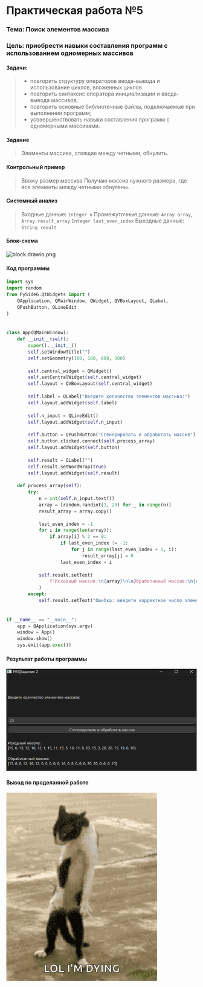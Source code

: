 # Практическая работа №5

### Тема: Поиск элементов массива

### Цель: приобрести навыки составления программ с использованием одномерных массивов

#### Задачи:

> * повторить структуру операторов ввода-вывода и использование циклов, вложенных циклов
> * повторить синтаксис оператора инициализации и ввода-вывода массивов;
> * повторить основные библиотечные файлы, подключаемые при выполнении программ;
> * усовершенствовать навыки составления программ с одномерными массивами.

#### Задание

> Элементы массива, стоящие между четными, обнулить.

#### Контрольный пример

> Ввожу размер массива
> Получаю массив нужного размера, где все элементы между четными обнулены.

#### Системный анализ

> Входные данные: `Integer n`
> Промежуточные данные: `Array array`, `Array result_array` `Integer last_even_index`
> Выходные данные: `String result`

#### Блок-схема

![block.drawio.png](src/block.drawio.png)

#### Код программы

```python
import sys
import random
from PySide6.QtWidgets import (
    QApplication, QMainWindow, QWidget, QVBoxLayout, QLabel,
    QPushButton, QLineEdit
)


class App(QMainWindow):
    def __init__(self):
        super().__init__()
        self.setWindowTitle("")
        self.setGeometry(100, 100, 600, 300)

        self.central_widget = QWidget()
        self.setCentralWidget(self.central_widget)
        self.layout = QVBoxLayout(self.central_widget)

        self.label = QLabel("Введите количество элементов массива:")
        self.layout.addWidget(self.label)

        self.n_input = QLineEdit()
        self.layout.addWidget(self.n_input)

        self.button = QPushButton("Сгенерировать и обработать массив")
        self.button.clicked.connect(self.process_array)
        self.layout.addWidget(self.button)

        self.result = QLabel("")
        self.result.setWordWrap(True)
        self.layout.addWidget(self.result)

    def process_array(self):
        try:
            n = int(self.n_input.text())
            array = [random.randint(1, 20) for _ in range(n)]
            result_array = array.copy()

            last_even_index = -1
            for i in range(len(array)):
                if array[i] % 2 == 0:
                    if last_even_index != -1:
                        for j in range(last_even_index + 1, i):
                            result_array[j] = 0
                    last_even_index = i

            self.result.setText(
                f"Исходный массив:\n{array}\n\nОбработанный массив:\n{result_array}"
            )
        except:
            self.result.setText("Ошибка: введите корректное число элементов.")


if __name__ == "__main__":
    app = QApplication(sys.argv)
    window = App()
    window.show()
    sys.exit(app.exec())

```

#### Результат работы программы

![screen.png](src/screen.png)

#### Вывод по проделанной работе

![cat.gif](../cat.gif)